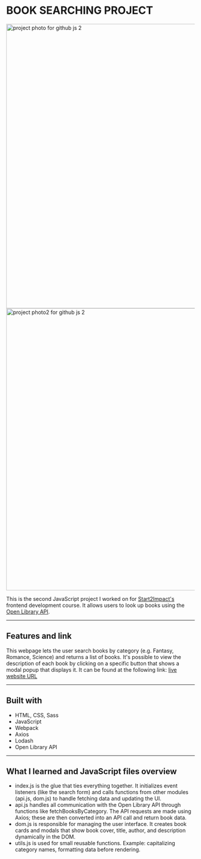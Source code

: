 # BOOK SEARCHING PROJECT

<img width="1597" height="758" alt="project photo for github js 2" src="https://github.com/user-attachments/assets/0c4feaf9-69a0-42a0-ac6c-8ac8ac9b90b6" />
<img width="1591" height="752" alt="project photo2 for github js 2" src="https://github.com/user-attachments/assets/856860fc-8ee7-47f8-a7b5-b770417616a9" />

This is the second JavaScript project I worked on for [Start2Impact's](https://www.start2impact.it/) frontend development course. It allows users to look up books
using the [Open Library API](https://openlibrary.org/developers/api).  

---


## Features and link
This webpage lets the user search books by category (e.g. Fantasy, Romance, Science) and returns a list of books. It's possible to view the description of each book by clicking on a specific button that shows
a modal popup that displays it. 
It can be found at the following link: [live website URL](https://progetto-javascript-advanced-ia.netlify.app/)

---

## Built with
- HTML, CSS, Sass
- JavaScript
- Webpack
- Axios
- Lodash 
- Open Library API

---

## What I learned and JavaScript files overview

- index.js is the glue that ties everything together. It initializes event listeners (like the search form) and calls functions from other modules (api.js, dom.js) to handle fetching data and updating the UI.
- api.js handles all communication with the Open Library API through functions like fetchBooksByCategory. The API requests are made using Axios; these are then converted into an API call and return book data.
- dom.js is responsible for managing the user interface. It creates book cards and modals that show book cover, title, author, and description dynamically in the DOM. 
- utils.js is used for small reusable functions. Example: capitalizing category names, formatting data before rendering. 

